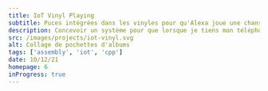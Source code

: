 ```yaml
---
title: IoT Vinyl Playing
subtitle: Puces intégrées dans les vinyles pour qu'Alexa joue une chanson lorsqu'un téléphone est tenu à proximité
description: Concevoir un système pour que lorsque je tiens mon téléphone devant un vinyle trouvé dans ma chambre, il commence à jouer une chanson de cet album de mon Alexa.
src: /images/projects/iot-vinyl.svg
alt: Collage de pochettes d'albums
tags: ['assembly', 'iot', 'cpp']
date: 10/12/21
homepage: 6
inProgress: true
---
```

